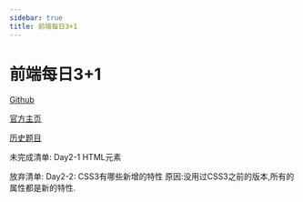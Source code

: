```yaml
---
sidebar: true
title: 前端每日3+1
---
```


# 前端每日3+1

[Github](https://github.com/haizlin/fe-interview)

[官方主页](http://www.h-camel.com/index.html)

[历史题目](https://github.com/haizlin/fe-interview/blob/master/category/history.md)

未完成清单:
Day2-1 HTML元素

放弃清单:
Day2-2: CSS3有哪些新增的特性
原因:没用过CSS3之前的版本,所有的属性都是新的特性.